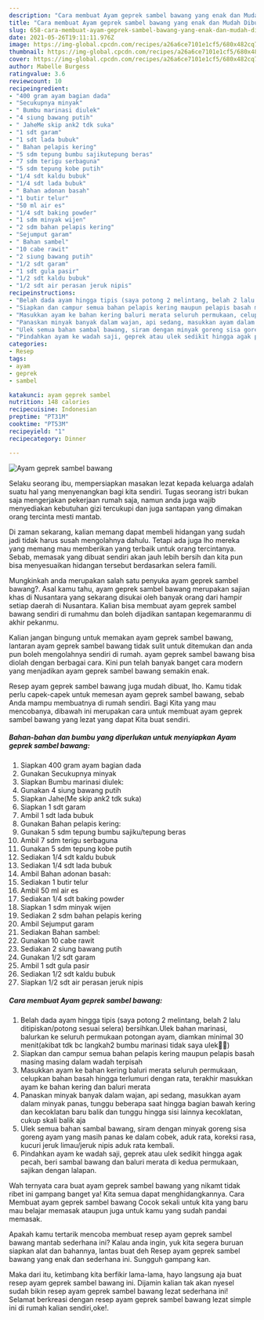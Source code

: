 ```yaml
---
description: "Cara membuat Ayam geprek sambel bawang yang enak dan Mudah Dibuat"
title: "Cara membuat Ayam geprek sambel bawang yang enak dan Mudah Dibuat"
slug: 658-cara-membuat-ayam-geprek-sambel-bawang-yang-enak-dan-mudah-dibuat
date: 2021-05-26T19:11:11.976Z
image: https://img-global.cpcdn.com/recipes/a26a6ce7101e1cf5/680x482cq70/ayam-geprek-sambel-bawang-foto-resep-utama.jpg
thumbnail: https://img-global.cpcdn.com/recipes/a26a6ce7101e1cf5/680x482cq70/ayam-geprek-sambel-bawang-foto-resep-utama.jpg
cover: https://img-global.cpcdn.com/recipes/a26a6ce7101e1cf5/680x482cq70/ayam-geprek-sambel-bawang-foto-resep-utama.jpg
author: Mabelle Burgess
ratingvalue: 3.6
reviewcount: 10
recipeingredient:
- "400 gram ayam bagian dada"
- "Secukupnya minyak"
- " Bumbu marinasi diulek"
- "4 siung bawang putih"
- " JaheMe skip ank2 tdk suka"
- "1 sdt garam"
- "1 sdt lada bubuk"
- " Bahan pelapis kering"
- "5 sdm tepung bumbu sajikutepung beras"
- "7 sdm terigu serbaguna"
- "5 sdm tepung kobe putih"
- "1/4 sdt kaldu bubuk"
- "1/4 sdt lada bubuk"
- " Bahan adonan basah"
- "1 butir telur"
- "50 ml air es"
- "1/4 sdt baking powder"
- "1 sdm minyak wijen"
- "2 sdm bahan pelapis kering"
- "Sejumput garam"
- " Bahan sambel"
- "10 cabe rawit"
- "2 siung bawang putih"
- "1/2 sdt garam"
- "1 sdt gula pasir"
- "1/2 sdt kaldu bubuk"
- "1/2 sdt air perasan jeruk nipis"
recipeinstructions:
- "Belah dada ayam hingga tipis (saya potong 2 melintang, belah 2 lalu ditipiskan/potong sesuai selera) bersihkan.Ulek bahan marinasi, balurkan ke seluruh permukaan potongan ayam, diamkan minimal 30 menit(akibat tdk bc langkah2 bumbu marinasi tidak saya ulek🤭😂)"
- "Siapkan dan campur semua bahan pelapis kering maupun pelapis basah masing masing dalam wadah terpisah"
- "Masukkan ayam ke bahan kering baluri merata seluruh permukaan, celupkan bahan basah hingga terlumuri dengan rata, terakhir masukkan ayam ke bahan kering dan baluri merata"
- "Panaskan minyak banyak dalam wajan, api sedang, masukkan ayam dalam minyak panas, tunggu beberapa saat hingga bagian bawah kering dan kecoklatan baru balik dan tunggu hingga sisi lainnya kecoklatan, cukup skali balik aja"
- "Ulek semua bahan sambal bawang, siram dengan minyak goreng sisa goreng ayam yang masih panas ke dalam cobek, aduk rata, koreksi rasa, kucuri jeruk limau/jeruk nipis aduk rata kembali."
- "Pindahkan ayam ke wadah saji, geprek atau ulek sedikit hingga agak pecah, beri sambal bawang dan baluri merata di kedua permukaan, sajikan dengan lalapan."
categories:
- Resep
tags:
- ayam
- geprek
- sambel

katakunci: ayam geprek sambel 
nutrition: 148 calories
recipecuisine: Indonesian
preptime: "PT31M"
cooktime: "PT53M"
recipeyield: "1"
recipecategory: Dinner

---
```



![Ayam geprek sambel bawang](https://img-global.cpcdn.com/recipes/a26a6ce7101e1cf5/680x482cq70/ayam-geprek-sambel-bawang-foto-resep-utama.jpg)

Selaku seorang ibu, mempersiapkan masakan lezat kepada keluarga adalah suatu hal yang menyenangkan bagi kita sendiri. Tugas seorang istri bukan saja mengerjakan pekerjaan rumah saja, namun anda juga wajib menyediakan kebutuhan gizi tercukupi dan juga santapan yang dimakan orang tercinta mesti mantab.

Di zaman  sekarang, kalian memang dapat membeli hidangan yang sudah jadi tidak harus susah mengolahnya dahulu. Tetapi ada juga lho mereka yang memang mau memberikan yang terbaik untuk orang tercintanya. Sebab, memasak yang dibuat sendiri akan jauh lebih bersih dan kita pun bisa menyesuaikan hidangan tersebut berdasarkan selera famili. 



Mungkinkah anda merupakan salah satu penyuka ayam geprek sambel bawang?. Asal kamu tahu, ayam geprek sambel bawang merupakan sajian khas di Nusantara yang sekarang disukai oleh banyak orang dari hampir setiap daerah di Nusantara. Kalian bisa membuat ayam geprek sambel bawang sendiri di rumahmu dan boleh dijadikan santapan kegemaranmu di akhir pekanmu.

Kalian jangan bingung untuk memakan ayam geprek sambel bawang, lantaran ayam geprek sambel bawang tidak sulit untuk ditemukan dan anda pun boleh mengolahnya sendiri di rumah. ayam geprek sambel bawang bisa diolah dengan berbagai cara. Kini pun telah banyak banget cara modern yang menjadikan ayam geprek sambel bawang semakin enak.

Resep ayam geprek sambel bawang juga mudah dibuat, lho. Kamu tidak perlu capek-capek untuk memesan ayam geprek sambel bawang, sebab Anda mampu membuatnya di rumah sendiri. Bagi Kita yang mau mencobanya, dibawah ini merupakan cara untuk membuat ayam geprek sambel bawang yang lezat yang dapat Kita buat sendiri.

<!--inarticleads1-->

##### Bahan-bahan dan bumbu yang diperlukan untuk menyiapkan Ayam geprek sambel bawang:

1. Siapkan 400 gram ayam bagian dada
1. Gunakan Secukupnya minyak
1. Siapkan  Bumbu marinasi diulek:
1. Gunakan 4 siung bawang putih
1. Siapkan  Jahe(Me skip ank2 tdk suka)
1. Siapkan 1 sdt garam
1. Ambil 1 sdt lada bubuk
1. Gunakan  Bahan pelapis kering:
1. Gunakan 5 sdm tepung bumbu sajiku/tepung beras
1. Ambil 7 sdm terigu serbaguna
1. Gunakan 5 sdm tepung kobe putih
1. Sediakan 1/4 sdt kaldu bubuk
1. Sediakan 1/4 sdt lada bubuk
1. Ambil  Bahan adonan basah:
1. Sediakan 1 butir telur
1. Ambil 50 ml air es
1. Sediakan 1/4 sdt baking powder
1. Siapkan 1 sdm minyak wijen
1. Sediakan 2 sdm bahan pelapis kering
1. Ambil Sejumput garam
1. Sediakan  Bahan sambel:
1. Gunakan 10 cabe rawit
1. Sediakan 2 siung bawang putih
1. Gunakan 1/2 sdt garam
1. Ambil 1 sdt gula pasir
1. Sediakan 1/2 sdt kaldu bubuk
1. Siapkan 1/2 sdt air perasan jeruk nipis




<!--inarticleads2-->

##### Cara membuat Ayam geprek sambel bawang:

1. Belah dada ayam hingga tipis (saya potong 2 melintang, belah 2 lalu ditipiskan/potong sesuai selera) bersihkan.Ulek bahan marinasi, balurkan ke seluruh permukaan potongan ayam, diamkan minimal 30 menit(akibat tdk bc langkah2 bumbu marinasi tidak saya ulek🤭😂)
1. Siapkan dan campur semua bahan pelapis kering maupun pelapis basah masing masing dalam wadah terpisah
1. Masukkan ayam ke bahan kering baluri merata seluruh permukaan, celupkan bahan basah hingga terlumuri dengan rata, terakhir masukkan ayam ke bahan kering dan baluri merata
1. Panaskan minyak banyak dalam wajan, api sedang, masukkan ayam dalam minyak panas, tunggu beberapa saat hingga bagian bawah kering dan kecoklatan baru balik dan tunggu hingga sisi lainnya kecoklatan, cukup skali balik aja
1. Ulek semua bahan sambal bawang, siram dengan minyak goreng sisa goreng ayam yang masih panas ke dalam cobek, aduk rata, koreksi rasa, kucuri jeruk limau/jeruk nipis aduk rata kembali.
1. Pindahkan ayam ke wadah saji, geprek atau ulek sedikit hingga agak pecah, beri sambal bawang dan baluri merata di kedua permukaan, sajikan dengan lalapan.




Wah ternyata cara buat ayam geprek sambel bawang yang nikamt tidak ribet ini gampang banget ya! Kita semua dapat menghidangkannya. Cara Membuat ayam geprek sambel bawang Cocok sekali untuk kita yang baru mau belajar memasak ataupun juga untuk kamu yang sudah pandai memasak.

Apakah kamu tertarik mencoba membuat resep ayam geprek sambel bawang mantab sederhana ini? Kalau anda ingin, yuk kita segera buruan siapkan alat dan bahannya, lantas buat deh Resep ayam geprek sambel bawang yang enak dan sederhana ini. Sungguh gampang kan. 

Maka dari itu, ketimbang kita berfikir lama-lama, hayo langsung aja buat resep ayam geprek sambel bawang ini. Dijamin kalian tak akan nyesel sudah bikin resep ayam geprek sambel bawang lezat sederhana ini! Selamat berkreasi dengan resep ayam geprek sambel bawang lezat simple ini di rumah kalian sendiri,oke!.

